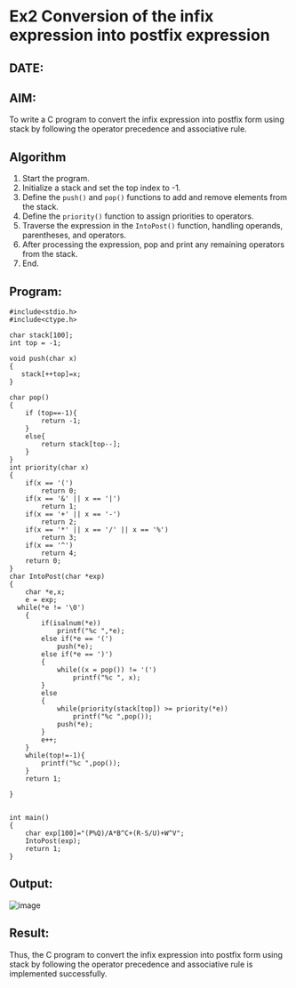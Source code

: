# Ex2 Conversion of the infix expression into postfix expression
## DATE:
## AIM:
To write a C program to convert the infix expression into postfix form using stack by following the operator precedence and associative rule.

## Algorithm

1. Start the program. 
2. Initialize a stack and set the top index to -1. 
3. Define the `push()` and `pop()` functions to add and remove elements from the stack. 
4. Define the `priority()` function to assign priorities to operators.
5. Traverse the expression in the `IntoPost()` function, handling operands, parentheses, and operators. 
6. After processing the expression, pop and print any remaining operators from the stack.
7. End.

## Program:
```
#include<stdio.h>
#include<ctype.h>

char stack[100];
int top = -1;

void push(char x)
{
   stack[++top]=x;
}

char pop()
{
    if (top==-1){
        return -1;
    }
    else{
        return stack[top--];
    }
}
int priority(char x)
{
    if(x == '(')
        return 0;
    if(x == '&' || x == '|')
        return 1;
    if(x == '+' || x == '-')
        return 2;
    if(x == '*' || x == '/' || x == '%')
        return 3;
    if(x == '^')
        return 4;
    return 0;
}
char IntoPost(char *exp)
{
    char *e,x;
    e = exp;
  while(*e != '\0')
    {
        if(isalnum(*e))
            printf("%c ",*e);
        else if(*e == '(')
            push(*e);
        else if(*e == ')')
        {
            while((x = pop()) != '(')
                printf("%c ", x);
        }
        else
        {
            while(priority(stack[top]) >= priority(*e))
                printf("%c ",pop());
            push(*e);
        }
        e++;
    }
    while(top!=-1){
        printf("%c ",pop());
    }
    return 1;
    
}


int main()
{
    char exp[100]="(P%Q)/A*B^C+(R-S/U)+W^V";
    IntoPost(exp);
    return 1;
}

```

## Output:
![image](https://github.com/user-attachments/assets/79c2e5a9-245a-4d39-adb3-89816ca0b12f)



## Result:
Thus, the C program to convert the infix expression into postfix form using stack by following the operator precedence and associative rule is implemented successfully.
